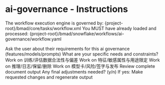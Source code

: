 # ai-governance - Instructions

<critical>The workflow execution engine is governed by: {project-root}/bmad/core/tasks/workflow.xml</critical>
<critical>You MUST have already loaded and processed: {project-root}/bmad/snowflake/workflows/ai-governance/workflow.yaml</critical>

<workflow>

<step n="1" goal="Understand Requirements">
<action>Ask the user about their requirements for this ai governance (features/models/prompts)</action>
<ask>What are your specific needs and constraints?</ask>
</step>

<step n="2" goal="训练/评估数据合法性与偏差">
<action>Work on 训练/评估数据合法性与偏差</action>
<template-output section="dataset"/>
</step>

<step n="3" goal="特征/敏感属性与用途限定">
<action>Work on 特征/敏感属性与用途限定</action>
<template-output section="features"/>
</step>

<step n="4" goal="推理/日志/保留/删除">
<action>Work on 推理/日志/保留/删除</action>
<template-output section="serving"/>
</step>

<step n="5" goal="模型卡/风险/签字与发布">
<action>Work on 模型卡/风险/签字与发布</action>
<template-output section="risks"/>
</step>

<step n="6" goal="Review and Finalize">
<action>Review complete document output</action>
<ask>Any final adjustments needed? (y/n)</ask>
<check>If yes:</check>
  <action>Make requested changes and regenerate output</action>
</step>

</workflow>
